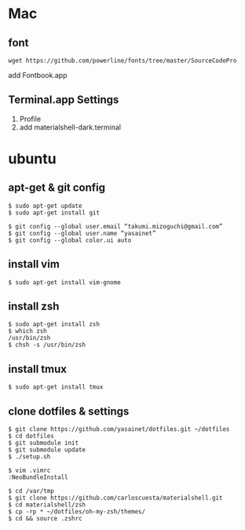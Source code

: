 # Mac

## font

`wget https://github.com/powerline/fonts/tree/master/SourceCodePro`

add Fontbook.app

## Terminal.app Settings

1. Profile
2. add materialshell-dark.terminal

# ubuntu

## apt-get & git config

    $ sudo apt-get update
    $ sudo apt-get install git

    $ git config --global user.email “takumi.mizoguchi@gmail.com”
    $ git config --global user.name “yasainet”
    $ git config --global color.ui auto

## install vim

    $ sudo apt-get install vim-gnome


## install zsh

    $ sudo apt-get install zsh
    $ which zsh
    /usr/bin/zsh
    $ chsh -s /usr/bin/zsh

## install tmux

    $ sudo apt-get install tmux

## clone dotfiles & settings

    $ git clone https://github.com/yasainet/dotfiles.git ~/dotfiles
    $ cd dotfiles
    $ git submodule init
    $ git submodule update
    $ ./setup.sh

    $ vim .vimrc
    :NeoBundleInstall

    $ cd /var/tmp
    $ git clone https://github.com/carloscuesta/materialshell.git
    $ cd materialshell/zsh
    $ cp -rp * ~/dotfiles/oh-my-zsh/themes/
    $ cd && source .zshrc
